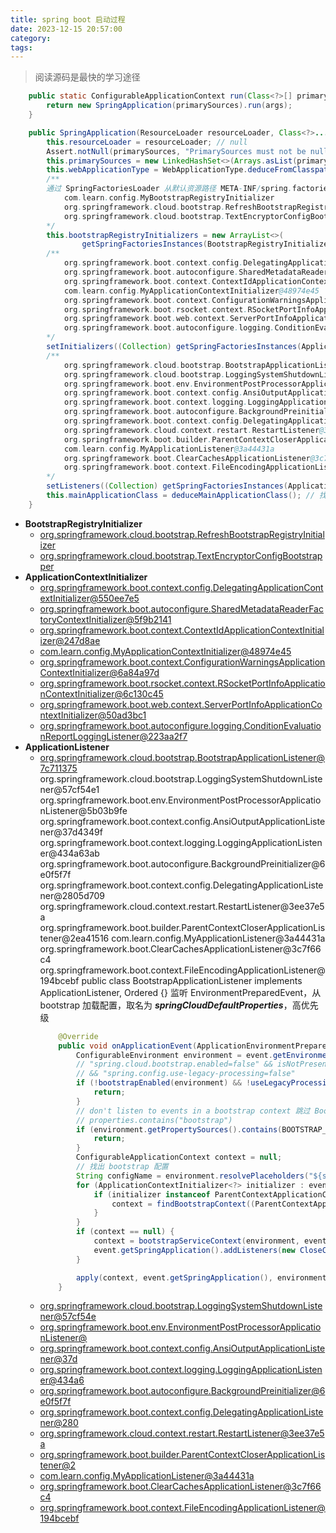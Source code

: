 ```yaml
---
title: spring boot 启动过程
date: 2023-12-15 20:57:00
category:
tags:
---
```

> 阅读源码是最快的学习途径


```java
	public static ConfigurableApplicationContext run(Class<?>[] primarySources, String[] args) {
		return new SpringApplication(primarySources).run(args);
	}
```

```java
	public SpringApplication(ResourceLoader resourceLoader, Class<?>... primarySources) {
		this.resourceLoader = resourceLoader; // null
		Assert.notNull(primarySources, "PrimarySources must not be null");
		this.primarySources = new LinkedHashSet<>(Arrays.asList(primarySources)); // 带有@SpringBoot的主类
		this.webApplicationType = WebApplicationType.deduceFromClasspath();  //SERVLET
		/**
		通过 SpringFactoriesLoader 从默认资源路径 META-INF/spring.factories 加载
			com.learn.config.MyBootstrapRegistryInitializer
			org.springframework.cloud.bootstrap.RefreshBootstrapRegistryInitializer
			org.springframework.cloud.bootstrap.TextEncryptorConfigBootstrapper
		*/
		this.bootstrapRegistryInitializers = new ArrayList<>(
				getSpringFactoriesInstances(BootstrapRegistryInitializer.class));
		/**
			org.springframework.boot.context.config.DelegatingApplicationContextInitializer@550ee7e5
			org.springframework.boot.autoconfigure.SharedMetadataReaderFactoryContextInitializer@5f9b2141
			org.springframework.boot.context.ContextIdApplicationContextInitializer@247d8ae
			com.learn.config.MyApplicationContextInitializer@48974e45
			org.springframework.boot.context.ConfigurationWarningsApplicationContextInitializer@6a84a97d
			org.springframework.boot.rsocket.context.RSocketPortInfoApplicationContextInitializer@6c130c45
			org.springframework.boot.web.context.ServerPortInfoApplicationContextInitializer@50ad3bc1
			org.springframework.boot.autoconfigure.logging.ConditionEvaluationReportLoggingListener@223aa2f7
		*/
		setInitializers((Collection) getSpringFactoriesInstances(ApplicationContextInitializer.class));
		/**
	        org.springframework.cloud.bootstrap.BootstrapApplicationListener@7c711375
			org.springframework.cloud.bootstrap.LoggingSystemShutdownListener@57cf54e1
			org.springframework.boot.env.EnvironmentPostProcessorApplicationListener@5b03b9fe
			org.springframework.boot.context.config.AnsiOutputApplicationListener@37d4349f
			org.springframework.boot.context.logging.LoggingApplicationListener@434a63ab
			org.springframework.boot.autoconfigure.BackgroundPreinitializer@6e0f5f7f
			org.springframework.boot.context.config.DelegatingApplicationListener@2805d709
			org.springframework.cloud.context.restart.RestartListener@3ee37e5a
			org.springframework.boot.builder.ParentContextCloserApplicationListener@2ea41516
			com.learn.config.MyApplicationListener@3a44431a
			org.springframework.boot.ClearCachesApplicationListener@3c7f66c4
			org.springframework.boot.context.FileEncodingApplicationListener@194bcebf
		*/
		setListeners((Collection) getSpringFactoriesInstances(ApplicationListener.class));
		this.mainApplicationClass = deduceMainApplicationClass(); // 找 main 方法
	}
```
- **BootstrapRegistryInitializer**
	- [org.springframework.cloud.bootstrap.RefreshBootstrapRegistryInitializer](/blog/repo/spring-boot-启动过程/RefreshBootstrapRegistryInitializer)
    - [org.springframework.cloud.bootstrap.TextEncryptorConfigBootstrapper](/blog/repo/spring-boot-启动过程/TextEncryptorConfigBootstrapper)
- **ApplicationContextInitializer**
    - [org.springframework.boot.context.config.DelegatingApplicationContextInitializer@550ee7e5](/blog/repo/spring-boot-启动过程/DelegatingApplicationContextInitializer)
    - [org.springframework.boot.autoconfigure.SharedMetadataReaderFactoryContextInitializer@5f9b2141]()
    - [org.springframework.boot.context.ContextIdApplicationContextInitializer@247d8ae]()
    - [com.learn.config.MyApplicationContextInitializer@48974e45]()
    - [org.springframework.boot.context.ConfigurationWarningsApplicationContextInitializer@6a84a97d]()
    - [org.springframework.boot.rsocket.context.RSocketPortInfoApplicationContextInitializer@6c130c45]()
    - [org.springframework.boot.web.context.ServerPortInfoApplicationContextInitializer@50ad3bc1]()
    - [org.springframework.boot.autoconfigure.logging.ConditionEvaluationReportLoggingListener@223aa2f7]()
- **ApplicationListener**
	- [org.springframework.cloud.bootstrap.BootstrapApplicationListener@7c711375]()
			org.springframework.cloud.bootstrap.LoggingSystemShutdownListener@57cf54e1
			org.springframework.boot.env.EnvironmentPostProcessorApplicationListener@5b03b9fe
			org.springframework.boot.context.config.AnsiOutputApplicationListener@37d4349f
			org.springframework.boot.context.logging.LoggingApplicationListener@434a63ab
			org.springframework.boot.autoconfigure.BackgroundPreinitializer@6e0f5f7f
			org.springframework.boot.context.config.DelegatingApplicationListener@2805d709
			org.springframework.cloud.context.restart.RestartListener@3ee37e5a
			org.springframework.boot.builder.ParentContextCloserApplicationListener@2ea41516
			com.learn.config.MyApplicationListener@3a44431a
			org.springframework.boot.ClearCachesApplicationListener@3c7f66c4
			org.springframework.boot.context.FileEncodingApplicationListener@194bcebf
			public class BootstrapApplicationListener implements ApplicationListener<ApplicationEnvironmentPreparedEvent>, Ordered {}
		监听 EnvironmentPreparedEvent，从 bootstrap 加载配置，取名为 ***springCloudDefaultProperties***，高优先级
		```java
			@Override
			public void onApplicationEvent(ApplicationEnvironmentPreparedEvent event) {
				ConfigurableEnvironment environment = event.getEnvironment();
				// "spring.cloud.bootstrap.enabled=false" && isNotPresent(org.springframework.cloud.bootstrap.marker.Marker)
				// && "spring.config.use-legacy-processing=false"
				if (!bootstrapEnabled(environment) && !useLegacyProcessing(environment)) {
					return;
				}
				// don't listen to events in a bootstrap context 跳过 BootstrapContext，即只处理 ApplicationContext
				// properties.contains("bootstrap")
				if (environment.getPropertySources().contains(BOOTSTRAP_PROPERTY_SOURCE_NAME)) {
					return;
				}
				ConfigurableApplicationContext context = null;
				// 找出 bootstrap 配置
				String configName = environment.resolvePlaceholders("${spring.cloud.bootstrap.name:bootstrap}");
				for (ApplicationContextInitializer<?> initializer : event.getSpringApplication().getInitializers()) {
					if (initializer instanceof ParentContextApplicationContextInitializer) {
						context = findBootstrapContext((ParentContextApplicationContextInitializer) initializer, configName);
					}
				}
				if (context == null) {
					context = bootstrapServiceContext(environment, event.getSpringApplication(), configName);
					event.getSpringApplication().addListeners(new CloseContextOnFailureApplicationListener(context));
				}
		
				apply(context, event.getSpringApplication(), environment);
			}
		```
    - [org.springframework.cloud.bootstrap.LoggingSystemShutdownListener@57cf54e]()
    - [org.springframework.boot.env.EnvironmentPostProcessorApplicationListener@]()
    - [org.springframework.boot.context.config.AnsiOutputApplicationListener@37d]()
    - [org.springframework.boot.context.logging.LoggingApplicationListener@434a6]()
    - [org.springframework.boot.autoconfigure.BackgroundPreinitializer@6e0f5f7f]()
    - [org.springframework.boot.context.config.DelegatingApplicationListener@280]()
    - [org.springframework.cloud.context.restart.RestartListener@3ee37e5a]()
    - [org.springframework.boot.builder.ParentContextCloserApplicationListener@2]()
    - [com.learn.config.MyApplicationListener@3a44431a]()
    - [org.springframework.boot.ClearCachesApplicationListener@3c7f66c4]()
    - [org.springframework.boot.context.FileEncodingApplicationListener@194bcebf]()
